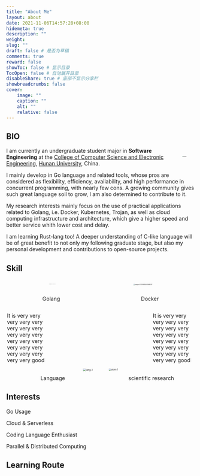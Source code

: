 ```yaml
---
title: "About Me"
layout: about
date: 2021-11-06T14:57:28+08:00
hidemeta: true
description: ""
weight:
slug: ""
draft: false # 是否为草稿
comments: true
reward: false
showToc: false # 显示目录
TocOpen: false # 自动展开目录
disableShare: true # 底部不显示分享栏
showbreadcrumbs: false
cover:
    image: ""
    caption: ""
    alt: ""
    relative: false
---
```



## BIO
<img src="http://magenta-note-1305707521.coscd.myqcloud.com/JiangHan.jpg" align='right' alt="JiangHan" style="zoom:15%; padding:150px"/> I am currently an undergraduate student major in **Software Engineering** at the [College of Computer Science and Electronic Engineering](http://csee.hnu.edu.cn/home.htm), [Hunan University](http://www-en.hnu.edu.cn), China.

I mainly develop in Go language and related tools, whose pros are considered as flexibility, efficiency, availability, and high performance in concurrent programming, with nearly few cons. A growing community gives such great language soil to grow, I am also determined to contribute to it.

My research interests mainly focus on the use of practical applications related to Golang, i.e. Docker, Kubernetes, Trojan, as well as cloud computing infrastructure and architecture, which give a higher speed and better service whith lower cost and delay.

I am learning Rust-lang too! A deeper understanding of C-like language will be of great benefit to not only my following graduate stage, but also my personal development and contributions to open-source projects.


## Skill
## 



<style>
.container {
  display: flex;
  justify-content: center;
  max-width: 500px;
  margin: 0 auto;
}
</style>


<div class="container">
	<img src="http://magenta-note-1305707521.coscd.myqcloud.com/Screenshot%202023-05-15%20at%2020.35.22.png" alt="Screenshot 2023-05-15 at 20.35.22" style="zoom:7%;" />&nbsp;&nbsp;&nbsp;&nbsp;&nbsp;&nbsp;&nbsp;&nbsp;&nbsp;&nbsp;&nbsp;&nbsp;&nbsp;&nbsp;&nbsp;&nbsp;&nbsp;&nbsp;&nbsp;&nbsp;&nbsp;&nbsp;&nbsp;&nbsp;&nbsp;&nbsp;&nbsp;&nbsp;&nbsp;&nbsp;&nbsp;&nbsp;&nbsp;&nbsp;&nbsp;&nbsp;&nbsp;&nbsp;&nbsp;&nbsp;&nbsp;&nbsp;&nbsp;&nbsp;&nbsp;&nbsp;&nbsp;&nbsp;&nbsp;&nbsp;&nbsp;&nbsp;&nbsp;
	<img src="http://magenta-note-1305707521.coscd.myqcloud.com/image-20230515204948237.png" alt="image-20230515204948237" style="zoom:24%;" /></center>
</div>


<div class="container">
	<p>Golang</p>&nbsp;&nbsp;&nbsp;&nbsp;&nbsp;&nbsp;&nbsp;&nbsp;&nbsp;&nbsp;&nbsp;&nbsp;&nbsp;&nbsp;&nbsp;&nbsp;&nbsp;&nbsp;&nbsp;&nbsp;&nbsp;&nbsp;&nbsp;&nbsp;&nbsp;&nbsp;&nbsp;&nbsp;&nbsp;&nbsp;&nbsp;&nbsp;&nbsp;&nbsp;&nbsp;&nbsp;&nbsp;&nbsp;&nbsp;&nbsp;&nbsp;&nbsp;&nbsp;&nbsp;&nbsp;&nbsp;&nbsp;&nbsp;&nbsp;&nbsp;&nbsp;&nbsp;&nbsp;&nbsp;&nbsp;
	<p>Docker
</div>


<div class="container">
	<p>It is very very very very very very very very very very very very very very very very very very very very very very good</p>&nbsp;&nbsp;&nbsp;&nbsp;&nbsp;&nbsp;&nbsp;&nbsp;&nbsp;&nbsp;&nbsp;&nbsp;&nbsp;&nbsp;&nbsp;&nbsp;&nbsp;&nbsp;&nbsp;&nbsp;&nbsp;&nbsp;&nbsp;&nbsp;&nbsp;&nbsp;&nbsp;&nbsp;&nbsp;&nbsp;&nbsp;&nbsp;&nbsp;&nbsp;&nbsp;&nbsp;&nbsp;&nbsp;&nbsp;&nbsp;&nbsp;&nbsp;&nbsp;&nbsp;&nbsp;&nbsp;&nbsp;&nbsp;&nbsp;&nbsp;&nbsp;&nbsp;&nbsp;&nbsp;&nbsp;&nbsp;&nbsp;&nbsp;&nbsp;&nbsp;&nbsp;&nbsp;&nbsp;&nbsp;&nbsp;&nbsp;&nbsp;&nbsp;&nbsp;&nbsp;&nbsp;
	<p>It is very very very very very very very very very very very very very very very very very very very very very very good</p>
</div>
<div class="container">
<img src="http://magenta-note-1305707521.coscd.myqcloud.com/lang-1.png" alt="lang-1" style="zoom:45%;" />&nbsp;&nbsp;&nbsp;&nbsp;&nbsp;&nbsp;&nbsp;&nbsp;&nbsp;&nbsp;&nbsp;<img src="http://magenta-note-1305707521.coscd.myqcloud.com/atom-1.png" alt="atom-1" style="zoom:40%;" />
</div>
<center>&nbsp;&nbsp;&nbsp;&nbsp;&nbsp;&nbsp;&nbsp;&nbsp;&nbsp;Language&nbsp;&nbsp;&nbsp;&nbsp;&nbsp;&nbsp;&nbsp;&nbsp;&nbsp;&nbsp;&nbsp;&nbsp;&nbsp;&nbsp;&nbsp;&nbsp;&nbsp;&nbsp;&nbsp;&nbsp;&nbsp;&nbsp;&nbsp;&nbsp;&nbsp;&nbsp;&nbsp;&nbsp;&nbsp;&nbsp;&nbsp;&nbsp;&nbsp;&nbsp;&nbsp;&nbsp;&nbsp;&nbsp;&nbsp;&nbsp;&nbsp;&nbsp;&nbsp;scientific research</center></p>









## Interests
Go Usage

Cloud & Serverless

Coding Language Enthusiast

Parallel & Distributed Computing

## Learning Route
